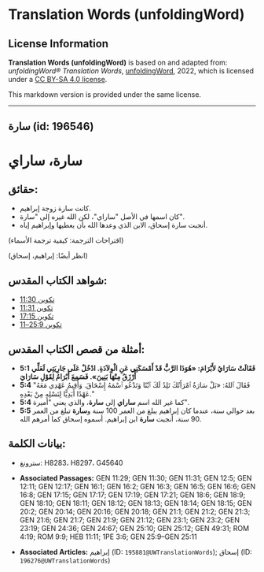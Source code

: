 # Translation Words (unfoldingWord)

## License Information

**Translation Words (unfoldingWord)** is based on and adapted from: _unfoldingWord® Translation Words_, [unfoldingWord](https://unfoldingword.org/utw), 2022, which is licensed under a [CC BY-SA 4.0 license](https://creativecommons.org/licenses/by-sa/4.0/legalcode.en).

This markdown version is provided under the same license.



--------------------------------

## سارة (id: 196546)

سارة، ساراي
===========

حقائق:
------

* كانت سارة زوجة إبراهيم.
* كان اسمها في الأصل "ساراي"، لكن الله غيره إلى "سارة".
* أنجبت سارة إسحاق، الابن الذي وعدها الله بأن يعطيها وإبراهيم إياه.

(اقتراحات الترجمة: كيفية ترجمة الأسماء)

(انظر أيضًا: إبراهيم، إسحاق)

شواهد الكتاب المقدس:
--------------------

* [تكوين 11:30](https://ref.ly/Gen11:30)
* [تكوين 11:31](https://ref.ly/Gen11:31)
* [تكوين 17:15](https://ref.ly/Gen17:15)
* [تكوين 25:9–11](https://ref.ly/Gen25:9-Gen25:11)

أمثلة من قصص الكتاب المقدس:
---------------------------

* **5:1** **فَقَالَتْ سَارَايُ لأَبْرَامَ: «هُوَذَا الرَّبُّ قَدْ أَمْسَكَنِي عَنِ الْوِلاَدَةِ. ادْخُلْ عَلَى جَارِيَتِي لَعَلِّي أُرْزَقُ مِنْهَا بَنِينَ». فَسَمِعَ أَبْرَامُ لِقَوْلِ سَارَايَ**
* **5:4** "فَقَالَ ٱللهُ: «بَلْ سَارَةُ ٱمْرَأَتُكَ تَلِدُ لَكَ ٱبْنًا وَتَدْعُو ٱسْمَهُ إِسْحَاقَ. وَأُقِيمُ عَهْدِي مَعَهُ عَهْدًا أَبَدِيًّا لِنَسْلِهِ مِنْ بَعْدِهِ."
* **5:4** كما غير الله اسم **ساراي** إلى **سارة**، والذي يعني "أميرة".
* **5:5** بعد حوالي سنة، عندما كان إبراهيم يبلغ من العمر 100 سنة و**سارة** تبلغ من العمر 90 سنة، أنجبت **سارة** ابن إبراهيم. أسموه إسحاق كما أمرهم الله.

بيانات الكلمة:
--------------

* سترونغ: H8283، H8297، G45640

* **Associated Passages:** GEN 11:29; GEN 11:30; GEN 11:31; GEN 12:5; GEN 12:11; GEN 12:17; GEN 16:1; GEN 16:2; GEN 16:3; GEN 16:5; GEN 16:6; GEN 16:8; GEN 17:15; GEN 17:17; GEN 17:19; GEN 17:21; GEN 18:6; GEN 18:9; GEN 18:10; GEN 18:11; GEN 18:12; GEN 18:13; GEN 18:14; GEN 18:15; GEN 20:2; GEN 20:14; GEN 20:16; GEN 20:18; GEN 21:1; GEN 21:2; GEN 21:3; GEN 21:6; GEN 21:7; GEN 21:9; GEN 21:12; GEN 23:1; GEN 23:2; GEN 23:19; GEN 24:36; GEN 24:67; GEN 25:10; GEN 25:12; GEN 49:31; ROM 4:19; ROM 9:9; HEB 11:11; 1PE 3:6; GEN 25:9–GEN 25:11
* **Associated Articles:** إبراهيم (ID: `195881@UWTranslationWords`); إسحاق (ID: `196276@UWTranslationWords`)

